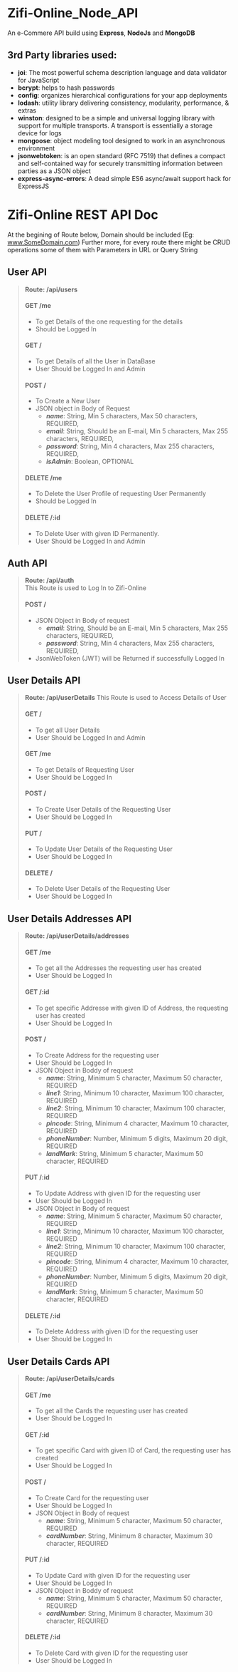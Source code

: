 # Zifi-Online_Node_API
An e-Commere API build using **Express**, **NodeJs** and **MongoDB**

## 3rd Party libraries used:
- **joi**:   The most powerful schema description language and data validator for JavaScript
- **bcrypt**:   helps to hash passwords
- **config**:   organizes hierarchical configurations for your app deployments
- **lodash**:   utility library delivering consistency, modularity, performance, & extras
- **winston**:   designed to be a simple and universal logging library with support for multiple transports. A transport is essentially a storage device for logs
- **mongoose**:  object modeling tool designed to work in an asynchronous environment
- **jsonwebtoken**:   is an open standard (RFC 7519) that defines a compact and self-contained way for securely transmitting information between parties as a JSON object
- **express-async-errors**:   A dead simple ES6 async/await support hack for ExpressJS



# Zifi-Online REST API Doc
At the begining of Route below, Domain should be included (Eg: www.SomeDomain.com)
Further more, for every route there might be CRUD operations some of them with Parameters in URL or Query String


## User API
> **Route:  /api/users**
>
> #### GET /me
> - To get Details of the one requesting for the details
> - Should be Logged In
>
> #### GET /
> - To get Details of all the User in DataBase
> - User Should be Logged In and Admin
> 
> #### POST / 
> - To Create a New User
> - JSON object in Body of Request
>   - **_name_**:      String, Min 5 characters, Max 50 characters, REQUIRED,
>   - **_email_**:     String, Should be an E-mail, Min 5 characters, Max 255 characters, REQUIRED,
>   - **_password_**:  String, Min 4 characters, Max 255 characters, REQUIRED,
>   - **_isAdmin_**:   Boolean, OPTIONAL
> 
> #### DELETE /me
> - To Delete the User Profile of requesting User Permanently
> - Should be Logged In
> 
> #### DELETE /:id 
> - To Delete User with given ID Permanently.
> - User Should be Logged In and Admin


## Auth API
> **Route:  /api/auth**  
> This Route is used to Log In to Zifi-Online
> 
> #### POST /
> - JSON Object in Body of request
>   - **_email_**:     String, Should be an E-mail, Min 5 characters, Max 255 characters, REQUIRED,
>   - **_password_**:  String, Min 4 characters, Max 255 characters, REQUIRED,
> - JsonWebToken (JWT) will be Returned if successfully Logged In


## User Details API
> **Route:  /api/userDetails**
> This Route is used to Access Details of User
> 
> #### GET /
> - To get all User Details
> - User Should be Logged In and Admin
> 
> #### GET /me
> - To get Details of Requesting User
> - User Should be Logged In
> 
> #### POST /
> - To Create User Details of the Requesting User
> - User Should be Logged In
> 
> #### PUT /
> - To Update User Details of the Requesting User
> - User Should be Logged In
> 
> #### DELETE /
>-  To Delete User Details of the Requesting User
> - User Should be Logged In
 

## User Details Addresses API
> **Route:  /api/userDetails/addresses**
> 
> #### GET /me
> - To get all the Addresses the requesting user has created
> - User Should be Logged In
> 
> #### GET /:id
> - To get specific Addresse with given ID of Address, the requesting user has created
> - User Should be Logged In
> 
> #### POST /
> - To Create Address for the requesting user
> - User Should be Logged In
> - JSON Object in Boddy of request
>   - **_name_**:         String, Minimum 5 character, Maximum 50 character, REQUIRED
>   - **_line1_**:        String, Minimum 10 character, Maximum 100 character, REQUIRED
>   - **_line2_**:        String, Minimum 10 character, Maximum 100 character, REQUIRED
>   - **_pincode_**:      String, Minimum 4 character, Maximum 10 character, REQUIRED
>   - **_phoneNumber_**:  Number, Minimum 5 digits, Maximum 20 digit, REQUIRED
>   - **_landMark_**:     String, Minimum 5 character, Maximum 50 character, REQUIRED
> 
> #### PUT /:id
> - To Update Address with given ID for the requesting user
> - User Should be Logged In
> - JSON Object in Body of request
>   - **_name_**:         String, Minimum 5 character, Maximum 50 character, REQUIRED
>   - **_line1_**:        String, Minimum 10 character, Maximum 100 character, REQUIRED
>   - **_line2_**:        String, Minimum 10 character, Maximum 100 character, REQUIRED
>   - **_pincode_**:      String, Minimum 4 character, Maximum 10 character, REQUIRED
>   - **_phoneNumber_**:  Number, Minimum 5 digits, Maximum 20 digit, REQUIRED
>   - **_landMark_**:     String, Minimum 5 character, Maximum 50 character, REQUIRED
> 
> #### DELETE /:id
> - To Delete Address with given ID for the requesting user
> - User Should be Logged In


## User Details Cards API
> **Route:  /api/userDetails/cards**
> 
> #### GET /me
> - To get all the Cards the requesting user has created
> - User Should be Logged In
> 
> #### GET /:id
> - To get specific Card with given ID of Card, the requesting user has created
> - User Should be Logged In
> 
> #### POST /
> - To Create Card for the requesting user
> - User Should be Logged In
> - JSON Object in Body of request
>   - **_name_**:       String, Minimum 5 character, Maximum 50 character, REQUIRED
>   - **_cardNumber_**: String, Minimum 8 character, Maximum 30 character, REQUIRED
> 
> #### PUT /:id
> - To Update Card with given ID for the requesting user
> - User Should be Logged In
> - JSON Object in Boddy of request
>   - **_name_**:       String, Minimum 5 character, Maximum 50 character, REQUIRED
>   - **_cardNumber_**: String, Minimum 8 character, Maximum 30 character, REQUIRED
> 
> #### DELETE /:id
> - To Delete Card with given ID for the requesting user
> - User Should be Logged In






